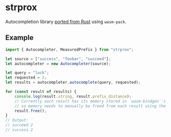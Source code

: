 # strprox

Autocompletion library [ported from Rust](https://github.com/anusarati/strprox) using `wasm-pack`.

## Example

```typescript
import { Autocompleter, MeasuredPrefix } from "strprox";

let source = ["success", "foobar", "succeed"];
let autocompleter = new Autocompleter(source);

let query = "luck";
let requested = 2;
let results = autocompleter.autocomplete(query, requested);

for (const result of results) {
    console.log(result.string, result.prefix_distance);
    // Currently each result has its memory stored in `wasm-bindgen`'s heap,
    // so memory needs to manually be freed from each result using the `.free()` method.
    result.free();
}
// Output:
// succeed 2
// success 2
```